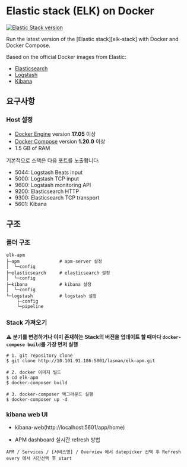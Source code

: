 # Elastic stack (ELK) on Docker

[![Elastic Stack version](https://img.shields.io/badge/Elastic%20Stack-7.11.2-00bfb3?style=flat&logo=elastic-stack)](https://www.elastic.co/blog/category/releases)

Run the latest version of the [Elastic stack][elk-stack] with Docker and Docker Compose.

Based on the official Docker images from Elastic:

* [Elasticsearch](https://github.com/elastic/elasticsearch/tree/master/distribution/docker)
* [Logstash](https://github.com/elastic/logstash/tree/master/docker)
* [Kibana](https://github.com/elastic/kibana/tree/master/src/dev/build/tasks/os_packages/docker_generator)


## 요구사항

### Host 설정

* [Docker Engine](https://docs.docker.com/install/) version **17.05** 이상
* [Docker Compose](https://docs.docker.com/compose/install/) version **1.20.0** 이상
* 1.5 GB of RAM

기본적으로 스택은 다음 포트를 노출합니다.

* 5044: Logstash Beats input
* 5000: Logstash TCP input
* 9600: Logstash monitoring API
* 9200: Elasticsearch HTTP
* 9300: Elasticsearch TCP transport
* 5601: Kibana

## 구조

### 폴더 구조
```
elk-apm
├─apm               # apm-server 설정
│  └─config
├─elasticsearch     # elasticsearch 설정
│  └─config
├─kibana            # kibana 설정
│  └─config
└─logstash          # logstash 설정
    ├─config
    └─pipeline
```    

### Stack 가져오기
**:warning: 분기를 변경하거나 이미 존재하는 Stack의 버전을 업데이트 할 때마다 `docker-compose build`를 가장 먼저 실행**

```shell
# 1. git repository clone
$ git clone http://10.101.91.186:5001/lasman/elk-apm.git

# 2. docker 이미지 빌드
$ cd elk-apm
$ docker-composer build

# 3. docker-composer 백그라운드 실행
$ docker-composer up -d
```

### kibana web UI
* kibana-web(http://localhost:5601/app/home)

* APM dashboard 실시간 refresh 방법
```text
APM / Services / [서비스명] / Overview 에서 datepicker 선택 후 Refresh every 에서 시간선택 후 start
```
